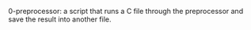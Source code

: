 0-preprocessor: a script that runs a C file through the preprocessor and save the result into another file.
